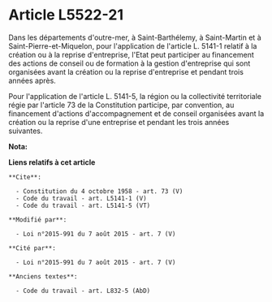 # Article L5522-21

Dans les départements d'outre-mer, à Saint-Barthélemy, à Saint-Martin et à Saint-Pierre-et-Miquelon, pour l'application de
l'article L. 5141-1 relatif à la création ou à la reprise d'entreprise, l'Etat peut participer au financement des actions de
conseil ou de formation à la gestion d'entreprise qui sont organisées avant la création ou la reprise d'entreprise et pendant
trois années après. 

Pour l'application de l'article L. 5141-5, la région ou la collectivité territoriale régie par l'article 73 de la
Constitution participe, par convention, au financement d'actions d'accompagnement et de conseil organisées avant la création
ou la reprise d'une entreprise et pendant les trois années suivantes.

**Nota:**



**Liens relatifs à cet article**

	**Cite**:

	  - Constitution du 4 octobre 1958 - art. 73 (V)
	  - Code du travail - art. L5141-1 (V)
	  - Code du travail - art. L5141-5 (VT)

	**Modifié par**:

	  - Loi n°2015-991 du 7 août 2015 - art. 7 (V)

	**Cité par**:

	  - Loi n°2015-991 du 7 août 2015 - art. 7 (V)

	**Anciens textes**:

	  - Code du travail - art. L832-5 (AbD)
